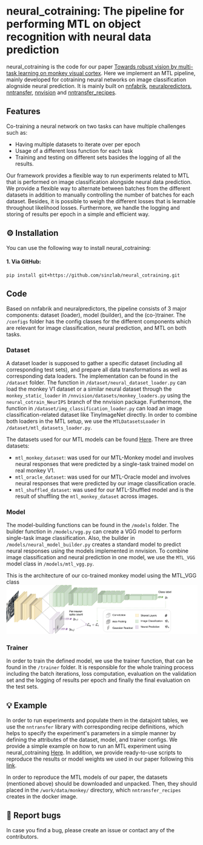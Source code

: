 # neural_cotraining: The pipeline for performing MTL on object recognition with neural data prediction


neural_cotraining is the code for our paper [Towards robust vision by multi-task learning on monkey visual cortex](). Here we implement an MTL pipeline, mainly developed for cotraining neural networks on image classification alognside neural prediction. It is mainly built on [nnfabrik](https://github.com/sinzlab/nnfabrik), [neuralpredictors](https://github.com/sinzlab/neuralpredictors), [nntransfer](https://github.com/sinzlab/nntransfer), [nnvision](https://github.com/sinzlab/nnvision) and [nntransfer_recipes](https://github.com/sinzlab/nntransfer_recipes).

## Features

Co-training a neural network on two tasks can have multiple challenges such as:
- Having multiple datasets to iterate over per epoch
- Usage of a different loss function for each task
- Training and testing on different sets basides the logging of all the results.

Our framework provides a flexible way to run experiments related to MTL that is performed on image classification alongside neural data prediction. We provide a flexible way to alternate between batches from the different datasets in addition to manually controlling the number of batches for each dataset. Besides, it is possible to weigh the different losses that is learnable throughout likelihood losses. Furthermore, we handle the logging and storing of results per epoch in a simple and efficient way.

## :gear: Installation

You can use the following way to install neural_cotraining:

#### 1. Via GitHub:
```
pip install git+https://github.com/sinzlab/neural_cotraining.git
```

## Code 

Based on nnfabrik and neuralpredictors, the pipeline consists of 3 major components: dataset (loader), model (builder), and the (co-)trainer. The `/configs` folder has the config classes for the different components which are relevant for image classification, neural prediction, and MTL on both tasks.
### Dataset
A dataset loader is supposed to gather a specific dataset (including all corresponding test sets), and prepare all data transformations as well as corresponding data loaders. 
The implementation can be found in the `/dataset` folder. The function in `/dataset/neural_dataset_loader.py` can load the monkey V1 dataset or a similar neural dataset through the `monkey_static_loader` in `/nnvision/datasets/monkey_loaders.py` using the `neural_cotrain_NeurIPS` branch of the nnvision package. Furthermore, the function in `/dataset/img_classification_loader.py` can load an image classification-related dataset like TinyImageNet directly.
In order to combine both loaders in the MTL setup, we use the `MTLDatasetsLoader` in `/dataset/mtl_datasets_loader.py`.

The datasets used for our MTL models can be found [Here](https://bit.ly/3i7aYTJ). There are three datasets:
- `mtl_monkey_dataset`: was used for our MTL-Monkey model and involves neural responses that were predicted by a single-task trained model on real monkey V1.
- `mtl_oracle_dataset`: was used for our MTL-Oracle model and involves neural responses that were predicted by our image classification oracle.
- `mtl_shuffled_dataset`: was used for our MTL-Shuffled model and is the result of shuffling the `mtl_monkey_dataset` across images.

### Model
The model-building functions can be found in the `/models` folder. The builder function in `/models/vgg.py` can create a VGG model to perform single-task image classification. Also, the builder in `/models/neural_model_builder.py` creates a standard model to predict neural responses using the models implemented in nnvision. 
To combine image classification and neural prediction in one model, we use the `MTL_VGG` model class in `/models/mtl_vgg.py`. 

This is the architecture of our co-trained monkey model using the MTL_VGG class ![](https://github.com/Shahdsaf/neural_cotraining/blob/main/mtl_vgg.png)

### Trainer
In order to train the defined model, we use the trainer function, that can be found in the `/trainer` folder. It is responsible for the whole training process including the batch iterations, loss computation, evaluation on the validation set and the logging of results per epoch and finally the final evaluation on the test sets.

## :bulb: Example

In order to run experiments and populate them in the datajoint tables, we use the `nntransfer` library with corresponding recipe definitions, which helps to specify the experiment's parameters in a simple manner by defining the attributes of the dataset, model, and trainer configs.
We provide a simple example on how to run an MTL experiment using neural_cotraining 
[Here](https://github.com/Shahdsaf/nntransfer_recipes/blob/uptodate_shahd/nntransfer_recipes/notebooks/example.ipynb). In addition, we provide ready-to-use scripts to reproduce the results or model weights we used in our paper following this [link](https://github.com/Shahdsaf/nntransfer_recipes/tree/uptodate_shahd/nntransfer_recipes/notebooks). 

In order to reproduce the MTL models of our paper, the datasets (mentioned above) should be downloaded and unpacked. Then, they should placed in the `/work/data/monkey/` directory, which `nntransfer_recipes` creates in the docker image.


## :bug: Report bugs 

In case you find a bug, please create an issue or contact any of the contributors.
